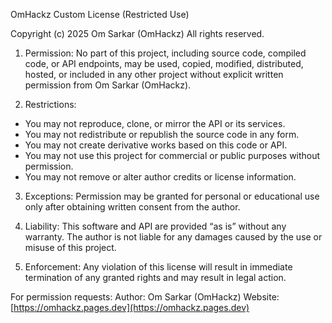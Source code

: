 OmHackz Custom License (Restricted Use)

Copyright (c) 2025 Om Sarkar (OmHackz)
All rights reserved.

1. Permission:
   No part of this project, including source code, compiled code, or API endpoints, may be used, copied, modified, distributed, hosted, or included in any other project without explicit written permission from Om Sarkar (OmHackz).

2. Restrictions:

* You may not reproduce, clone, or mirror the API or its services.
* You may not redistribute or republish the source code in any form.
* You may not create derivative works based on this code or API.
* You may not use this project for commercial or public purposes without permission.
* You may not remove or alter author credits or license information.

3. Exceptions:
   Permission may be granted for personal or educational use only after obtaining written consent from the author.

4. Liability:
   This software and API are provided “as is” without any warranty. The author is not liable for any damages caused by the use or misuse of this project.

5. Enforcement:
   Any violation of this license will result in immediate termination of any granted rights and may result in legal action.

For permission requests:
Author: Om Sarkar (OmHackz)
Website: [https://omhackz.pages.dev](https://omhackz.pages.dev)
